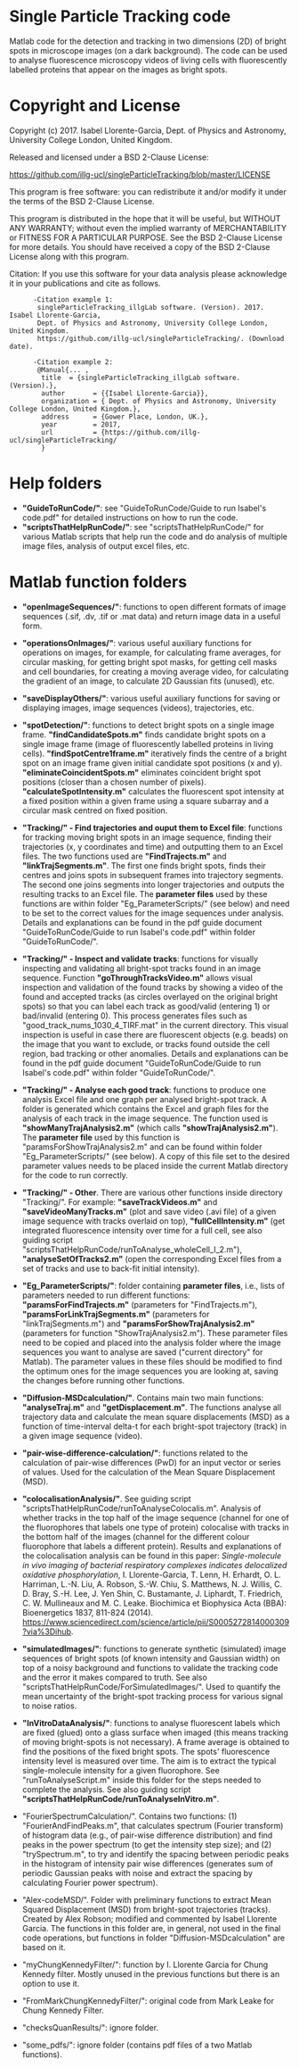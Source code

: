 # Single Particle Tracking code

Matlab code for the detection and tracking in two dimensions (2D) of bright spots in microscope images (on a dark background). The code can be used to analyse fluorescence microscopy videos of living cells with fluorescently labelled proteins that appear on the images as bright spots.

# Copyright and License

Copyright (c) 2017. Isabel Llorente-Garcia, Dept. of Physics and Astronomy, University College London, United Kingdom.

Released and licensed under a BSD 2-Clause License:

https://github.com/illg-ucl/singleParticleTracking/blob/master/LICENSE

This program is free software: you can redistribute it and/or modify it under the terms of the BSD 2-Clause License.

This program is distributed in the hope that it will be useful, but WITHOUT ANY WARRANTY; without even the implied warranty of MERCHANTABILITY or FITNESS FOR A PARTICULAR PURPOSE. See the BSD 2-Clause License for more details. You should have received a copy of the BSD 2-Clause License along with this program.

Citation: If you use this software for your data analysis please acknowledge it in your publications and cite as follows.

          -Citation example 1: 
           singleParticleTracking_illgLab software. (Version). 2017. Isabel Llorente-Garcia, 
           Dept. of Physics and Astronomy, University College London, United Kingdom.
           https://github.com/illg-ucl/singleParticleTracking/. (Download date).
           
          -Citation example 2:
           @Manual{... ,
            title  = {singleParticleTracking_illgLab software. (Version).},
            author       = {{Isabel Llorente-Garcia}},
            organization = { Dept. of Physics and Astronomy, University College London, United Kingdom.},
            address      = {Gower Place, London, UK.},
            year         = 2017,
            url          = {https://github.com/illg-ucl/singleParticleTracking/
            }

# Help folders
- **"GuideToRunCode/"**: see "GuideToRunCode/Guide to run Isabel's code.pdf" for detailed instructions on how to run the code.
- **"scriptsThatHelpRunCode/"**: see "scriptsThatHelpRunCode/" for various Matlab scripts that help run the code and do analysis of multiple image files, analysis of output excel files, etc.

# Matlab function folders

- **"openImageSequences/"**: functions to open different formats of image sequences (.sif, .dv, .tif or .mat data) and return image data in a useful form.

- **"operationsOnImages/"**: various useful auxiliary functions for operations on images, for example, for calculating frame averages, for circular masking, for getting bright spot masks, for getting cell masks and cell boundaries, for creating a moving average video, for calculating the gradient of an image, to calculate 2D Gaussian fits (unused), etc.

- **"saveDisplayOthers/"**: various useful auxiliary functions for saving or displaying images, image sequences (videos), trajectories, etc.

- **"spotDetection/"**: functions to detect bright spots on a single image frame. **"findCandidateSpots.m"** finds candidate bright spots on a single image frame (image of fluorescently labelled proteins in living cells). **"findSpotCentre1frame.m"** iteratively finds the centre of a bright spot on an image frame given initial candidate spot positions (x and y). **"eliminateCoincidentSpots.m"** eliminates coincident bright spot positions (closer than a chosen number of pixels). **"calculateSpotIntensity.m"** calculates the fluorescent spot intensity at a fixed position within a given frame using a square subarray and a circular mask centred on fixed position.

- **"Tracking/" - Find trajectories and ouput them to Excel file**: functions for tracking moving bright spots in an image sequence, finding their trajectories (x, y coordinates and time) and outputting them to an Excel files. 
The two functions used are **"FindTrajects.m"** and **"linkTrajSegments.m"**. The first one finds bright spots, finds their centres and joins spots in subsequent frames into trajectory segments. The second one joins segments into longer trajectories and outputs the resulting tracks to an Excel file. The **parameter files** used by these functions are within folder "Eg_ParameterScripts/" (see below) and need to be set to the correct values for the image sequences under analysis.
Details and explanations can be found in the pdf guide document "GuideToRunCode/Guide to run Isabel's code.pdf" within folder "GuideToRunCode/".

- **"Tracking/" - Inspect and validate tracks**: functions for visually inspecting and validating all bright-spot tracks found in an image sequence.
Function **"goThroughTracksVideo.m"** allows visual inspection and validation of the found tracks by showing a video of the found and accepted tracks (as circles overlayed on the original bright spots) so that you can label each track as good/valid (entering 1) or bad/invalid (entering 0). This process generates files such as "good_track_nums_1030_4_TIRF.mat"  in the current directory. This visual inspection is useful in case there are fluorescent objects (e.g. beads) on the image that you want to exclude, or tracks found outside the cell region, bad tracking or other anomalies. 
Details and explanations can be found in the pdf guide document "GuideToRunCode/Guide to run Isabel's code.pdf" within folder "GuideToRunCode/".

- **"Tracking/" - Analyse each good track**: functions to produce one analysis Excel file and one graph per analysed bright-spot track. A folder is generated which contains the Excel and graph files for the analysis of each track in the image sequence. The function used is **"showManyTrajAnalysis2.m"** (which calls **"showTrajAnalysis2.m"**). The **parameter file** used by this function is "paramsForShowTrajAnalysis2.m" and can be found within folder "Eg_ParameterScripts/" (see below). A copy of this file set to the desired parameter values needs to be placed inside the current Matlab directory for the code to run correctly.

- **"Tracking/" - Other**. There are various other functions inside directory "Tracking/". For example: **"saveTrackVideos.m"** and **"saveVideoManyTracks.m"** (plot and save video (.avi file) of a given image sequence with tracks overlaid on top), **"fullCellIntensity.m"** (get integrated fluorescence intensity over time for a full cell, see also guiding script "scriptsThatHelpRunCode/runToAnalyse_wholeCell_I_2.m"), **"analyseSetOfTracks2.m"** (open the corresponding Excel files from a set of tracks and use to back-fit initial intensity).

- **"Eg_ParameterScripts/"**: folder containing **parameter files**, i.e., lists of parameters needed to run different functions: **"paramsForFindTrajects.m"** (parameters for "FindTrajects.m"), **"paramsForLinkTrajSegments.m"** (parameters for "linkTrajSegments.m") and **"paramsForShowTrajAnalysis2.m"** (parameters for function "ShowTrajAnalysis2.m"). These parameter files need to be copied and placed into the analysis folder where the image sequences you want to analyse are saved ("current directory" for Matlab). The parameter values in these files should be modified to find the optimum ones for the image sequences you are looking at, saving the changes before running other functions.

- **"Diffusion-MSDcalculation/"**. Contains main two main functions: **"analyseTraj.m"** and **"getDisplacement.m"**. The functions analyse all trajectory data and calculate the mean square displacements (MSD) as a function of time-interval delta-t for each bright-spot trajectory (track) in a given image sequence (video).

- **"pair-wise-difference-calculation/"**: functions related to the calculation of pair-wise differences (PwD) for an input vector or series of values. Used for the calculation of the Mean Square Displacement (MSD).
   
- **"colocalisationAnalysis/"**. See guiding script "scriptsThatHelpRunCode/runToAnalyseColocalis.m". Analysis of whether tracks in the top half of the image sequence (channel for one of the fluorophores that labels one type of protein) colocalise with tracks in the bottom half of the images (channel for the different colour fluorophore that labels a different protein). Results and explanations of the colocalisation analysis can be found in this paper:
*Single-molecule in vivo imaging of bacterial respiratory complexes indicates delocalized oxidative phosphorylation*, I. Llorente-Garcia, T. Lenn, H. Erhardt, O. L. Harriman, L.-N. Liu, A. Robson, S.-W. Chiu, S. Matthews, N. J. Willis, C. D. Bray, S.-H. Lee, J. Yen Shin, C. Bustamante, J. Liphardt, T. Friedrich, C. W. Mullineaux and M. C. Leake. Biochimica et Biophysica Acta (BBA): Bioenergetics 1837, 811-824 (2014). https://www.sciencedirect.com/science/article/pii/S0005272814000309?via%3Dihub. 
  
- **"simulatedImages/"**: functions to generate synthetic (simulated) image sequences of bright spots (of known intensity and Gaussian width) on top of a noisy background and functions to validate the tracking code and the error it makes compared to truth. See also "scriptsThatHelpRunCode/ForSimulatedImages/". Used to quantify the mean uncertainty of the bright-spot tracking process for various signal to noise ratios.

- **"InVitroDataAnalysis/"**: functions to analyse fluorescent labels which are fixed (glued) onto a glass surface when imaged (this means tracking of moving bright-spots is not necessary). A frame average is obtained to find the positions of the fixed bright spots. The spots' fluorescence intensity level is measured over time. The aim is to extract the typical single-molecule intensity for a given fluorophore. See "runToAnalyseScript.m" inside this folder for the steps needed to complete the analysis. See also guiding script **"scriptsThatHelpRunCode/runToAnalyseInVitro.m"**.

- "FourierSpectrumCalculation/". Contains two functions: (1) "FourierAndFindPeaks.m", that calculates spectrum (Fourier transform) of histogram data (e.g., of pair-wise difference distribution) and find peaks in the power spectrum (to get the intensity step size); and (2) "trySpectrum.m", to try and identify the spacing between periodic peaks in the histogram of intensity pair wise differences (generates sum of periodic Gaussian peaks with noise and extract the spacing by calculating Fourier power spectrum).

- "Alex-codeMSD/". Folder with preliminary functions to extract Mean Squared Displacement (MSD) from bright-spot trajectories (tracks). Created by Alex Robson; modified and commented by Isabel Llorente Garcia. The functions in this folder are, in general, not used in the final code operations, but functions in folder "Diffusion-MSDcalculation" are based on it.

- "myChungKennedyFilter/": function by I. Llorente Garcia for Chung Kennedy filter. Mostly unused in the previous functions but there is an option to use it. 

- "FromMarkChungKennedyFilter/": original code from Mark Leake for Chung Kennedy Filter.
  
- "checksQuanResults/": ignore folder.

- "some_pdfs/": ignore folder (contains pdf files of a two Matlab functions).
